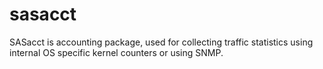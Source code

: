 # sasacct
SASacct is accounting package, used for collecting traffic statistics using internal OS specific kernel counters or using SNMP. 
